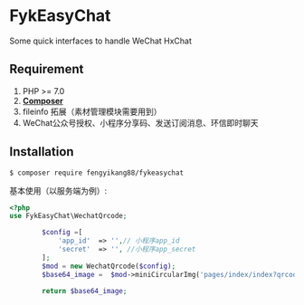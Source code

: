 # FykEasyChat
Some quick interfaces to handle WeChat HxChat

## Requirement

1. PHP >= 7.0
2. **[Composer](https://getcomposer.org/)**
3. fileinfo 拓展（素材管理模块需要用到）
4. WeChat公众号授权、小程序分享码、发送订阅消息、环信即时聊天

## Installation

```shell
$ composer require fengyikang88/fykeasychat
```

基本使用（以服务端为例）:

```php
<?php
use FykEasyChat\WechatQrcode;

        $config =[
            'app_id'  => '',// 小程序app_id
            'secret'  => '', //小程序app_secret
        ];
        $mod = new WechatQrcode($config);
        $base64_image =  $mod->miniCircularImg('pages/index/index?qrcode=helloworld');
   
        return $base64_image;
        
 
 
```
